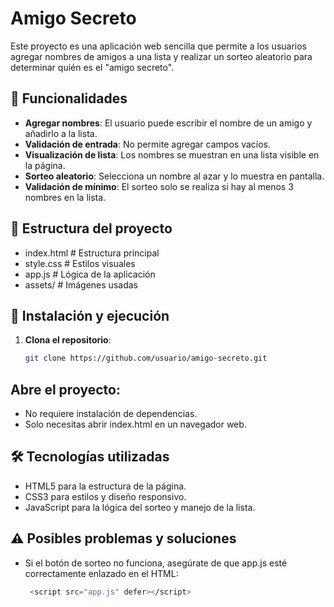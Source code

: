 # Amigo Secreto

Este proyecto es una aplicación web sencilla que permite a los usuarios agregar nombres de amigos a una lista y realizar un sorteo aleatorio para determinar quién es el "amigo secreto".

## 📌 Funcionalidades
- **Agregar nombres**: El usuario puede escribir el nombre de un amigo y añadirlo a la lista.
- **Validación de entrada**: No permite agregar campos vacíos.
- **Visualización de lista**: Los nombres se muestran en una lista visible en la página.
- **Sorteo aleatorio**: Selecciona un nombre al azar y lo muestra en pantalla.
- **Validación de mínimo**: El sorteo solo se realiza si hay al menos 3 nombres en la lista.

## 📂 Estructura del proyecto
- index.html      # Estructura principal
- style.css       # Estilos visuales
- app.js          # Lógica de la aplicación
- assets/         # Imágenes usadas

## 🚀 Instalación y ejecución
1. **Clona el repositorio**:
   ```bash
   git clone https://github.com/usuario/amigo-secreto.git

## Abre el proyecto:

- No requiere instalación de dependencias.
- Solo necesitas abrir index.html en un navegador web.

## 🛠️ Tecnologías utilizadas
- HTML5 para la estructura de la página.
- CSS3 para estilos y diseño responsivo.
- JavaScript para la lógica del sorteo y manejo de la lista.

## ⚠️ Posibles problemas y soluciones
- Si el botón de sorteo no funciona, asegúrate de que app.js esté correctamente enlazado en el HTML:
   ```bash
    <script src="app.js" defer></script>